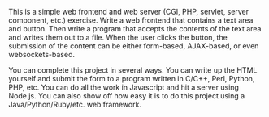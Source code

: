 <div class="md"><p>This is a simple web frontend and web server (CGI, PHP, servlet, server component, etc.) exercise.  Write a web frontend that contains a text area and button.  Then write a program that accepts the contents of the text area and writes them out to a file.  When the user clicks the button, the submission of the content can be either form-based, AJAX-based, or even websockets-based.</p>
<p>You can complete this project in several ways.  You can write up the HTML yourself and submit the form to a program written in C/C++, Perl, Python, PHP, etc.  You can do all the work in Javascript and hit a server using Node.js.  You can also show off how easy it is to do this project using a Java/Python/Ruby/etc. web framework.</p>
</div>
